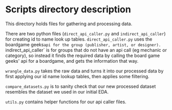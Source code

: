 # Scripts directory description

This directory holds files for gathering and processing data.

There are two python files (`direct_api_caller.py` and `indirect_api_caller`) for creating id to name look up tables.
`direct_api_caller.py` uses the boardgame geeks` api for the group (publisher, artist, or designer).  
`indirect_api_caller` is for groups that do not have an api call (eg mechanic or category), so instead it finds the required data by calling the board game geeks' api for a boardgame, and gets the information that way.  

`wrangle_data.py` takes the raw data and turns it into our processed data by first applying our id name lookup tables, then applies some filtering.  

`compare_datasets.py` is to sanity check that our new processed dataset resembles the dataset we used in our initial EDA.  

`utils.py` contains helper functions for our api caller files.  

